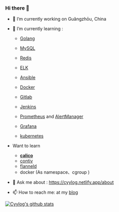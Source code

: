 ### Hi there 👋

- 🔭 I’m currently working on Guǎngzhōu, China
- 🌱 I’m currently learning :

  - [Golang](<https://github.com/cyylog/Go_status>)

  - [MySQL](https://dev.mysql.com/doc/refman/5.7/en/optimization.html)   

  - [Redis](https://redis.io/documentation)

    

  - [ELK](https://www.elastic.co/guide/index.html)

  - [Ansible](https://www.ansible.com/)

  - [Docker](https://www.docker.com/)

  - [Gitlab](https://about.gitlab.com/stages-devops-lifecycle/continuous-integration/)

  - [Jenkins](https://www.jenkins.io/zh/doc/book/installing/)      	

  - [Prometheus](https://prometheus.io/)   and   [AlertManager](https://prometheus.io/docs/alerting/latest/alertmanager/)

  - [Grafana](https://grafana.com/)

  - [kubernetes](https://kubernetes.io/docs/home/)

    

- Want to learn

  - **[calico](https://www.projectcalico.org/)**
  - [contiv](https://contiv.io/)
  - [flanneld](https://github.com/coreos/flannel)
  - docker (As   namespace、cgroup )

  

- 💬 Ask me about : https://cyylog.netlify.app/about

- 📫 How to reach me:  at my [blog](https://cyylog.netlify.app/about)

[![Cyylog's github stats](https://github-readme-stats.vercel.app/api?username=cyylog&show_icons=true)](https://github.com/cyylog/Go_status)

